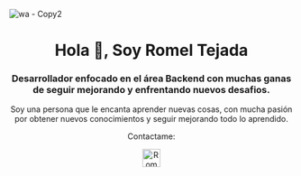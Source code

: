 ![wa - Copy2](https://github.com/RomelTeja7/RomelTeja7/assets/118077551/e10ac388-eb32-40e4-92c4-a3a64bba479e)
<h1 align="center">Hola 👋, Soy Romel Tejada</h1>
<h3 align="center">Desarrollador enfocado en el área Backend con muchas ganas de seguir mejorando y enfrentando nuevos desafios.</h3>
<p align="center">Soy una persona que le encanta aprender nuevas cosas, con mucha pasión por obtener nuevos conocimientos y seguir mejorando todo lo aprendido.</p>
<p align="center">Contactame: </p>
<p align="center">
   <a href="https://www.linkedin.com/in/romelteja7" target="_blank">
   <img align="center" src="https://cdn.jsdelivr.net/gh/walkxcode/dashboard-icons@master/png/linkedin.png" alt="RomelT" height="32px" width="32px"/>
   </a>
</p>

